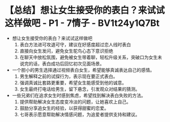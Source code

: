 # 【总结】想让女生接受你的表白？来试试这样做吧 - P1 - 7情子 - BV1t24y1Q7Bt

-   想让女生接受你的表白？来试试这样做吧
    1.  表白方法进可攻退可守，建议在好感度超过恋人线时表白
    2.  直接向女生发问，避免女生鸵鸟心态下意识拒绝
    3.  在聊天中放松氛围，避免被女生带着聊，轻松升级关系，突破口为女生未说完的话，表白成功后回忆初次见面场景。
-   一个胆小的男生选择通过视频表白女生，希望能够真诚表达自己的感情。
    1.  男生解释之前的试探行为，表示现在要正式表白。
    2.  强调真诚比套路更重要，希望女生能感受到他的诚意。
    3.  女生最终打电话给男生，留下悬念，引发观众对结果的猜测。
-   一些兄弟们在追求女生时感到焦虑，希望找到解决表白失败的方法。
    1.  提供帮助解决女生态度变冷淡的问题，让她喜欢上自己。
    2.  鼓励分享追女生的经验，以获得甜蜜的恋爱。
    3.  七哥表示愿意帮助解决情感问题，为追爱者提供支持和建议。